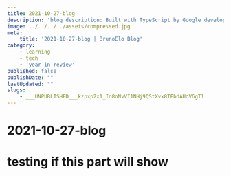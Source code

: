 ```yaml
---
title: 2021-10-27-blog
description: 'blog description: Built with TypeScript by Google developers, Angular is an open-source JavaScript framework designed for building front-end applications.'
image: ../../../../assets/compressed.jpg
meta:
    title: '2021-10-27-blog | BrunoElo Blog'
category:
    - learning
    - tech
    - 'year in review'
published: false
publishDate: ""
lastUpdated: ""
slugs:
    - ___UNPUBLISHED___kzpxp2x1_In8oNvVI1NHj9QStXvx8TFbdAUoV6gT1
---
```


# 2021-10-27-blog
# testing if this part will show